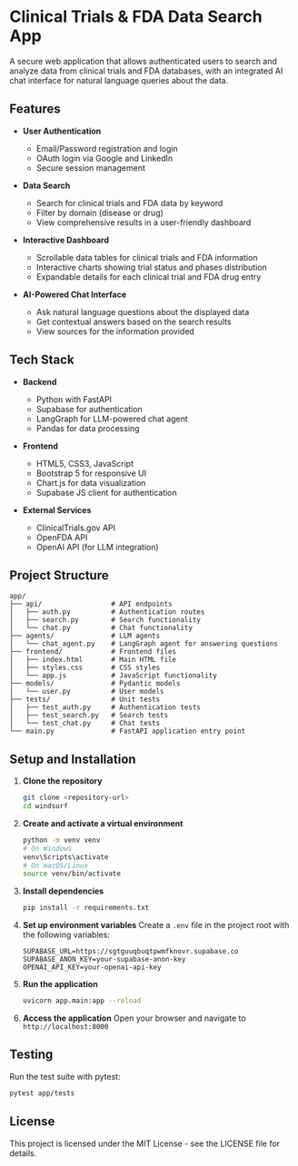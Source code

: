 # Clinical Trials & FDA Data Search App

A secure web application that allows authenticated users to search and analyze data from clinical trials and FDA databases, with an integrated AI chat interface for natural language queries about the data.

## Features

- **User Authentication**
  - Email/Password registration and login
  - OAuth login via Google and LinkedIn
  - Secure session management

- **Data Search**
  - Search for clinical trials and FDA data by keyword
  - Filter by domain (disease or drug)
  - View comprehensive results in a user-friendly dashboard

- **Interactive Dashboard**
  - Scrollable data tables for clinical trials and FDA information
  - Interactive charts showing trial status and phases distribution
  - Expandable details for each clinical trial and FDA drug entry

- **AI-Powered Chat Interface**
  - Ask natural language questions about the displayed data
  - Get contextual answers based on the search results
  - View sources for the information provided

## Tech Stack

- **Backend**
  - Python with FastAPI
  - Supabase for authentication
  - LangGraph for LLM-powered chat agent
  - Pandas for data processing

- **Frontend**
  - HTML5, CSS3, JavaScript
  - Bootstrap 5 for responsive UI
  - Chart.js for data visualization
  - Supabase JS client for authentication

- **External Services**
  - ClinicalTrials.gov API
  - OpenFDA API
  - OpenAI API (for LLM integration)

## Project Structure

```
app/
├── api/                 # API endpoints
│   ├── auth.py          # Authentication routes
│   ├── search.py        # Search functionality
│   └── chat.py          # Chat functionality
├── agents/              # LLM agents
│   └── chat_agent.py    # LangGraph agent for answering questions
├── frontend/            # Frontend files
│   ├── index.html       # Main HTML file
│   ├── styles.css       # CSS styles
│   └── app.js           # JavaScript functionality
├── models/              # Pydantic models
│   └── user.py          # User models
├── tests/               # Unit tests
│   ├── test_auth.py     # Authentication tests
│   ├── test_search.py   # Search tests
│   └── test_chat.py     # Chat tests
└── main.py              # FastAPI application entry point
```

## Setup and Installation

1. **Clone the repository**
   ```bash
   git clone <repository-url>
   cd windsurf
   ```

2. **Create and activate a virtual environment**
   ```bash
   python -m venv venv
   # On Windows
   venv\Scripts\activate
   # On macOS/Linux
   source venv/bin/activate
   ```

3. **Install dependencies**
   ```bash
   pip install -r requirements.txt
   ```

4. **Set up environment variables**
   Create a `.env` file in the project root with the following variables:
   ```
   SUPABASE_URL=https://sgtguuqbuqtpwmfknovr.supabase.co
   SUPABASE_ANON_KEY=your-supabase-anon-key
   OPENAI_API_KEY=your-openai-api-key
   ```

5. **Run the application**
   ```bash
   uvicorn app.main:app --reload
   ```

6. **Access the application**
   Open your browser and navigate to `http://localhost:8000`

## Testing

Run the test suite with pytest:
```bash
pytest app/tests
```

## License

This project is licensed under the MIT License - see the LICENSE file for details.
